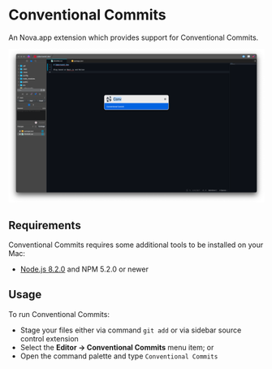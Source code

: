 # Conventional Commits

An Nova.app extension which provides support for Conventional Commits.

![](https://github.com/piotrzaborow/nova-conventional-commits/blob/main/Images/docs/Screenshot.png?raw=true)

## Requirements

Conventional Commits requires some additional tools to be installed on your Mac:

-   [Node.js 8.2.0](https://nodejs.org) and NPM 5.2.0 or newer

## Usage

To run Conventional Commits:

-   Stage your files either via command `git add` or via sidebar source control extension
-   Select the **Editor → Conventional Commits** menu item; or
-   Open the command palette and type `Conventional Commits`

